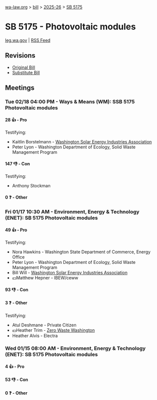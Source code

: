 [wa-law.org](/) > [bill](/bill/) > [2025-26](/bill/2025-26/) > [SB 5175](/bill/2025-26/sb/5175/)

# SB 5175 - Photovoltaic modules
[leg.wa.gov](https://app.leg.wa.gov/billsummary?BillNumber=5175&Year=2025&Initiative=false) | [RSS Feed](./rss.xml)

## Revisions
* [Original Bill](1/)
* [Substitute Bill](S/)

## Meetings
### Tue 02/18 04:00 PM - Ways & Means (WM): SSB 5175 Photovoltaic modules
#### 28 👍 - Pro
Testifying:
* Kaitlin Borstelmann - [Washington Solar Energy Industries Association](/org/washington_solar_energy_industries_association/)
* Peter Lyon - Washington Department of Ecology, Solid Waste Management Program

#### 147 👎 - Con
Testifying:
* Anthony Stockman

#### 0 ❓ - Other

### Fri 01/17 10:30 AM - Environment, Energy & Technology (ENET): SB 5175 Photovoltaic modules
#### 49 👍 - Pro
Testifying:
* Nora Hawkins - Washington State Department of Commerce, Energy Office
* Peter Lyon - Washington Department of Ecology, Solid Waste Management Program
* Bill Will - [Washington Solar Energy Industries Association](/org/washington_solar_energy_industries_association/)
* 💵Matthew Hepner - IBEW/ceww

#### 93 👎 - Con

#### 3 ❓ - Other
Testifying:
* Atul Deshmane - Private Citizen
* 💵Heather Trim - [Zero Waste Washington](/org/zero_waste_washington/)
* Heather Alvis - Electra

### Wed 01/15 08:00 AM - Environment, Energy & Technology (ENET): SB 5175 Photovoltaic modules
#### 4 👍 - Pro

#### 53 👎 - Con

#### 0 ❓ - Other
